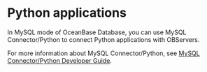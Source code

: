 # Python applications

In MySQL mode of OceanBase Database, you can use MySQL Connector/Python to connect Python applications with OBServers.

For more information about MySQL Connector/Python, see [MySQL Connector/Python Developer Guide](https://dev.mysql.com/doc/connector-python/en/).
